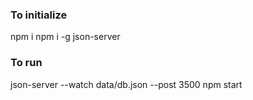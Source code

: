 
### To initialize
npm i
npm i -g json-server


### To run

json-server --watch data/db.json --post 3500
npm start
